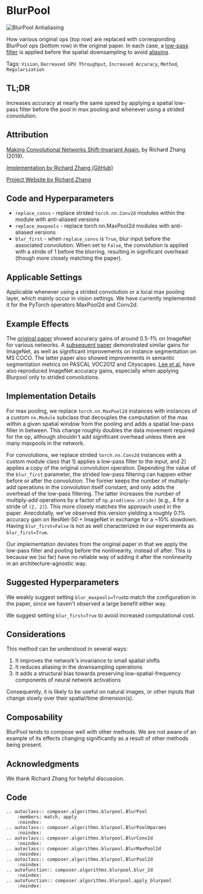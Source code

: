 # BlurPool

![BlurPool Antialiasing](https://storage.googleapis.com/docs.mosaicml.com/images/methods/blurpool-antialiasing.png)

How various original ops (top row) are replaced with corresponding BlurPool ops (bottom row) in the original paper. In each case, a [low-pass filter](https://en.wikipedia.org/wiki/Low-pass_filter) is applied before the spatial downsampling to avoid [aliasing](https://en.wikipedia.org/wiki/Aliasing).

Tags: `Vision`, `Decreased GPU Throughput`, `Increased Accuracy`, `Method`, `Regularization`

## TL;DR

Increases accuracy at nearly the same speed by applying a spatial low-pass filter before the pool in max pooling and whenever using a strided convolution.

## Attribution

[Making Convolutional Networks Shift-Invariant Again.](https://proceedings.mlr.press/v97/zhang19a.html) by Richard Zhang (2019).

[Implementation by Richard Zhang (GitHub)](https://github.com/adobe/antialiased-cnns)

[Project Website by Richard Zhang](https://richzhang.github.io/antialiased-cnns/)

## Code and Hyperparameters

- `replace_convs` - replace strided `torch.nn.Conv2d` modules within the module with anti-aliased versions
- `replace_maxpools` - replace torch.nn.MaxPool2d modules with anti-aliased versions
- `blur_first` - when `replace_convs`  is `True`, blur input before the associated convolution. When set to `False`, the convolution is applied with a stride of 1 before the blurring, resulting in significant overhead (though more closely matching the paper).

## Applicable Settings

Applicable whenever using a strided convolution or a local max pooling layer, which mainly occur in vision settings. We have currently implemented it for the PyTorch operators MaxPool2d and Conv2d.

## Example Effects

The [original paper](https://arxiv.org/abs/1904.11486) showed accuracy gains of around 0.5-1% on ImageNet for various networks. A [subsequent paper](https://maureenzou.github.io/ddac/) demonstrated similar gains for ImageNet, as well as significant improvements on instance segmentation on MS COCO. The latter paper also showed improvements in semantic segmentation metrics on PASCAL VOC2012 and Cityscapes. [Lee et al.](https://arxiv.org/abs/2001.06268) have also reproduced ImageNet accuracy gains, especially when applying Blurpool only to strided convolutions.

## Implementation Details

For max pooling, we replace `torch.nn.MaxPool2d` instances with instances of a custom `nn.Module` subclass that decouples the computation of the max within a given spatial window from the pooling and adds a spatial low-pass filter in between. This change roughly doubles the data movement required for the op, although shouldn't add significant overhead unless there are many maxpools in the network.

For convolutions, we replace strided `torch.nn.Conv2d` instances with a custom module class that 1) applies a low-pass filter to the input, and 2) applies a copy of the original convolution operation. Depending the value of the `blur_first` parameter, the strided low-pass filtering can happen either before or after the convolution. The former keeps the number of multiply-add operations in the convolution itself constant, and only adds the overhead of the low-pass filtering. The latter increases the number of multiply-add operations by a factor of `np.prod(conv.stride)`  (e.g., 4 for a stride of `(2, 2)`). This more closely matches the approach used in the paper.  Anecdotally, we've observed this version yielding a roughly 0.1% accuracy gain on ResNet-50 + ImageNet in exchange for a ~10% slowdown. Having `blur_first=False` is not as well characterized in our experiments as `blur_first=True`.

Our implementation deviates from the original paper in that we apply the low-pass filter and pooling before the nonlinearity, instead of after. This is because we (so far) have no reliable way of adding it after the nonlinearity in an architecture-agnostic way.

## Suggested Hyperparameters

We weakly suggest setting `blur_maxpools=True`to match the configuration in the paper, since we haven't observed a large benefit either way.

We suggest setting `blur_first=True` to avoid increased computational cost.

## Considerations

This method can be understood in several ways:

1. It improves the network's invariance to small spatial shifts
2. It reduces aliasing in the downsampling operations
3. It adds a structural bias towards preserving low-spatial-frequency components of neural network activations

Consequently, it is likely to be useful on natural images, or other inputs that change slowly over their spatial/time dimension(s).

## Composability

BlurPool tends to compose well with other methods. We are not aware of an example of its effects changing significantly as a result of other methods being present.

## Acknowledgments

We thank Richard Zhang for helpful discussion.

## Code
```{eval-rst}
.. autoclass:: composer.algorithms.blurpool.BlurPool
    :members: match, apply
    :noindex:
.. autoclass:: composer.algorithms.blurpool.BlurPoolHparams
    :noindex:
.. autoclass:: composer.algorithms.blurpool.BlurConv2d
    :noindex:
.. autoclass:: composer.algorithms.blurpool.BlurMaxPool2d
    :noindex:
.. autoclass:: composer.algorithms.blurpool.BlurPool2d
    :noindex:
.. autofunction:: composer.algorithms.blurpool.blur_2d
    :noindex:
.. autofunction:: composer.algorithms.blurpool.apply_blurpool
    :noindex:
```
